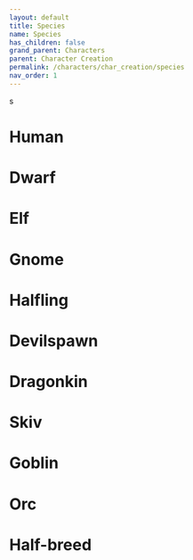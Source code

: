 ```yaml
---
layout: default
title: Species
name: Species
has_children: false
grand_parent: Characters
parent: Character Creation
permalink: /characters/char_creation/species
nav_order: 1
---
```

s
# Human

# Dwarf

# Elf

# Gnome

# Halfling


# Devilspawn

# Dragonkin

# Skiv

# Goblin

# Orc

# Half-breed


